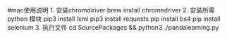 #mac使用说明
    1. 安装chromdiriver
    brew install chromedriver 
    2. 安装所需 python 模块
    pip3 install lxml
    pip3 install requests
    pip install bs4
    pip install selenium
    3. 执行文件
    cd SourcePackages  && python3 ./pandalearning.py 